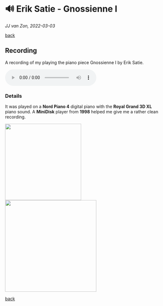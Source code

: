 🔊 Erik Satie - Gnossienne Ⅰ
============================

*JJ van Zon, 2022-03-03*

[back](../README.md)

Recording
---------

A recording of my playing the piano piece Gnossienne Ⅰ by Erik Satie.

<audio controls autoplay>
  <source src="satie-gnossienne-1-recording-320-kbps.mp3" type="audio/mpeg">
  Your browser does not support the audio element. <a href="satie-gnossienne-1-recording-320-kbps.mp3" download>Download file</a>
</audio>

### Details

It was played on a __Nord Piano 4__ digital piano with the __Royal Grand 3D XL__ piano sound. A __MiniDisk__ player from __1998__ helped me give me a rather clean recording.

<img src="https://jjvanzon.github.io/Piano-Playing-Docs/resources/preview-satie-gnossienne-1-sheet-music-simplification-detail.png" width="250" /> <img src="https://jjvanzon.github.io/Piano-Playing-Docs/resources/preview-mini-disk-recorder-detail.png" width="300" />

[back](../README.md)